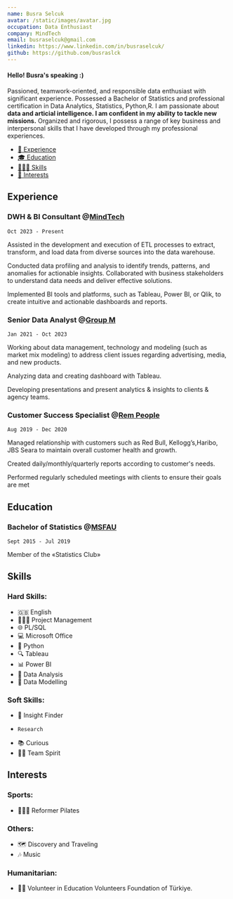 ```yaml
---
name: Busra Selcuk
avatar: /static/images/avatar.jpg
occupation: Data Enthusiast
company: MindTech
email: busraselcuk@gmail.com
linkedin: https://www.linkedin.com/in/busraselcuk/
github: https://github.com/busraslck
---
```


#### Hello! Busra's speaking :)

Passioned, teamwork-oriented, and responsible data enthusiast with significant experience. Possessed a Bachelor of Statistics and professional certification in Data Analytics, Statistics, Python,R. I am passionate about **data and articial intelligence. I am confident in my ability to tackle new missions.** Organized and rigorous, I possess a range of key business and interpersonal skills that I have developed through my professional experiences.

- [💼 Experience](#experience)
- [🎓 Education](#education)
- [🤹🏼‍♂️ Skills](#skills)
- [🏐 Interests](#interests)

## Experience

### DWH & BI Consultant @**[MindTech](https://www.mindtech.com.tr/)**

`Oct 2023 - Present`

Assisted in the development and execution of ETL processes to extract, transform, and load data from diverse sources into the data warehouse.

Conducted data profiling and analysis to identify trends, patterns, and anomalies for actionable insights.
Collaborated with business stakeholders to understand data needs and deliver effective solutions.

Implemented BI tools and platforms, such as Tableau, Power BI, or Qlik, to create intuitive and actionable dashboards and reports.

### Senior Data Analyst @[Group M](https://www.groupm.com/)

`Jan 2021 - Oct 2023`

Working about data management, technology and modeling (such as market mix modeling) to address client issues regarding advertising, media, and new products.

Analyzing data and creating dashboard with Tableau.

Developing presentations and present analytics & insights to clients & agency teams.

### Customer Success Specialist @[Rem People](https://www.rempeople.com/)

`Aug 2019 - Dec 2020`

Managed relationship with customers such as Red Bull, Kellogg’s,Haribo, JBS Seara to maintain overall customer health and growth.

Created daily/monthly/quarterly reports according to customer's needs.

Performed regularly scheduled meetings with clients to ensure their goals are met

## Education

### Bachelor of Statistics @[MSFAU](https://msgsu.edu.tr/akademik/fen-edebiyat-fakultesi/bolumler/istatistik/)

`Sept 2015 - Jul 2019`

Member of the «Statistics Club»

## Skills

### Hard Skills:

- 🇬🇧 English
- 🤹🏼‍♂️ Project Management
- 🌐 PL/SQL
- 💻 Microsoft Office
- 🎨 Python
- 🔍 Tableau
- 📊 Power BI
- 📨 Data Analysis
- 📱 Data Modelling

### Soft Skills:

- 🎨 Insight Finder
-     Research
- 📚 Curious
- 🤝🏼 Team Spirit

## Interests

### Sports:

- 🏄🏽‍♂️ Reformer Pilates

### Others:

- 🗺️ Discovery and Traveling
- 🎶 Music

### Humanitarian:

- 🤝🏼 Volunteer in Education Volunteers Foundation of Türkiye.
